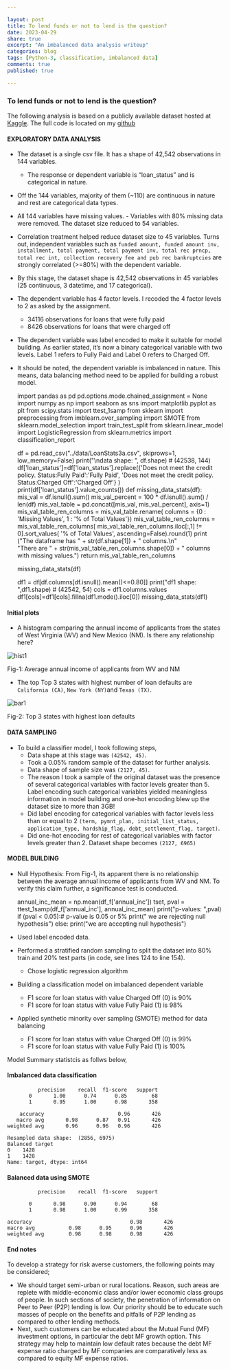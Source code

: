 ```yaml
---

layout: post
title: To lend funds or not to lend is the question?
date: 2023-04-29
share: true
excerpt: "An imbalanced data analysis writeup"
categories: blog
tags: [Python-3, classification, imbalanced data]
comments: true
published: true

---
```




### To lend funds or not to lend is the question? 

The following analysis is based on a publicly available dataset hosted at [Kaggle](https://www.kaggle.com/search?q=lending+club+loan+data+in%3Adatasets). The full code is located on my [github](https://github.com/duttashi/scrapers/blob/master/AT%26T_round2_data_analysis.py)

#### EXPLORATORY DATA ANALYSIS

- The dataset is a single csv file. It has a shape of 42,542 observations in 144 variables.
	- The response or dependent variable is “loan_status” and is categorical in nature.
-	Off the 144 variables, majority of them (~110) are continuous in nature and rest are categorical data types. 
-	 All 144 variables have missing values.
	- Variables with 80% missing data were removed. The dataset size reduced to 54 variables. 
-	Correlation treatment helped reduce dataset size to 45 variables. Turns out, independent variables such as `funded amount, funded amount inv, installment, total payment, total payment inv, total rec prncp, total rec int, collection recovery fee and pub rec bankruptcies` are strongly correlated (>=80%) with the dependent variable. 
-	By this stage, the dataset shape is 42,542 observations in 45 variables (25 continuous, 3 datetime, and 17 categorical).
-	The dependent variable has 4 factor levels. I recoded the 4 factor levels to 2 as asked by the assignment. 
	- 34116 observations for loans that were fully paid
	- 8426 observations for loans that were charged off
- The dependent variable was label encoded to make it suitable for model building. As earlier stated, it’s now a binary categorical variable with two levels. Label 1 refers to Fully Paid and Label 0 refers to Charged Off.
- It should be noted, the dependent variable is imbalanced in nature. This means, data balancing method need to be applied for building a robust model.


    import pandas as pd
    pd.options.mode.chained_assignment = None
	import numpy as np
	import seaborn as sns
	import matplotlib.pyplot as plt
	from scipy.stats import ttest_1samp
	from sklearn import preprocessing
	from imblearn.over_sampling import SMOTE
	from sklearn.model_selection import train_test_split
	from sklearn.linear_model import LogisticRegression
	from sklearn.metrics import classification_report

	df = pd.read_csv("../data/LoanStats3a.csv", skiprows=1, low_memory=False)
    print("\ndata shape: ", df.shape) # (42538, 144)
    df['loan_status']=df['loan_status'].replace({'Does not meet the credit policy. Status:Fully Paid':'Fully Paid',
       'Does not meet the credit policy. Status:Charged Off':'Charged Off'}
      )
    print(df['loan_status'].value_counts())
    def missing_data_stats(df):
    mis_val = df.isnull().sum()
    mis_val_percent = 100 * df.isnull().sum() / len(df)
    mis_val_table = pd.concat([mis_val, mis_val_percent], axis=1)
    mis_val_table_ren_columns = mis_val_table.rename(
    columns = {0 : 'Missing Values', 1 : '% of Total Values'})
    mis_val_table_ren_columns = mis_val_table_ren_columns[
    mis_val_table_ren_columns.iloc[:,1] != 0].sort_values(
    '% of Total Values', ascending=False).round(1)
    print ("The dataframe has " + str(df.shape[1]) + " columns.\n"  
    "There are " + str(mis_val_table_ren_columns.shape[0]) +
      " columns with missing values.")
    return mis_val_table_ren_columns
    
    missing_data_stats(df)
    
    df1 = df[df.columns[df.isnull().mean()<=0.80]]
    print("df1 shape: ",df1.shape) # (42542, 54)
    cols = df1.columns.values
    df1[cols]=df1[cols].fillna(df1.mode().iloc[0])
    missing_data_stats(df1)



#### Initial plots

- A histogram comparing the annual income of applicants from the states of West Virginia (WV) and New Mexico (NM). Is there any relationship here? 

![hist1](https://duttashi.github.io/images/casestudy_2023_april_1.png) 

Fig-1: Average annual income of applicants from WV and NM

- The top Top 3 states with highest number of loan defaults are `California (CA)`, `New York (NY)`and `Texas (TX)`.

![bar1](https://duttashi.github.io/images/casestudy_2023_april_2.png)

Fig-2: Top 3 states with highest loan defaults

#### DATA SAMPLING

-	To build a classifier model, I took following steps,
	- Data shape at this stage was `(42542, 45)`.
	- Took a 0.05% random sample of the dataset for further analysis.
	- Data shape of sample size was `(2127, 45)`.
	- The reason I took a sample of the original dataset was the presence of several categorical variables with factor levels greater than 5. Label encoding such categorical variables yielded meaningless information in model building and one-hot encoding blew up the dataset size to more than 3GB!
	- Did label encoding for categorical variables with factor levels less than or equal to 2 `(term, pymnt_plan, initial_list_status, application_type, hardship_flag, debt_settlement_flag, target)`. 
	- Did one-hot encoding for rest of categorical variables with factor levels greater than 2. Dataset shape becomes `(2127, 6965)`

#### MODEL BUILDING

- Null Hypothesis: From Fig-1, its apparent there is no relationship between the average annual income of applicants from WV and NM. To verify this claim further, a significance test is conducted.

	
	annual_inc_mean = np.mean(df_f['annual_inc'])
	tset, pval = ttest_1samp(df_f['annual_inc'], annual_inc_mean)
	print("p-values: ",pval)
	if (pval < 0.05):# p-value is 0.05 or 5%
   		print(" we are rejecting null hypothesis")
	else:
  		print("we are accepting null hypothesis")

-	Used label encoded data.
-	Performed a stratified random sampling to split the dataset into 80% train and 20% test parts (in code, see lines 124 to line 154).  
	- Chose logistic regression algorithm
-	Building a classification model on imbalanced dependent variable
	- F1 score for loan status with value Charged Off (0) is 90% 
	- F1 score for loan status with value Fully Paid (1) is 98%
-	Applied synthetic minority over sampling (SMOTE) method for data balancing
	- F1 score for loan status with value Charged Off (0) is 99% 
	- F1 score for loan status with value Fully Paid (1) is 100%


Model Summary statistcis as follws below,


#### Imbalanced data classification 
              precision    recall  f1-score   support
           0       1.00      0.74      0.85        68
           1       0.95      1.00      0.98       358

	    accuracy                        0.96       426
	   macro avg       0.98      0.87   0.91       426
	weighted avg       0.96      0.96   0.96       426

	Resampled data shape:  (2856, 6975)
	Balanced target
	0    1428
	1    1428
	Name: target, dtype: int64

#### Balanced data using SMOTE 
              precision    recall  f1-score   support

           0       0.98      0.90      0.94        68
           1       0.98      1.00      0.99       358

    accuracy                                0.98       426
    macro avg       	0.98      0.95      0.96       426
	weighted avg        0.98      0.98      0.98       426


#### End notes

To develop a strategy for risk averse customers, the following points may be considered;
-	We should target semi-urban or rural locations. Reason, such areas are replete with middle-economic class and/or lower economic class groups of people. In such sections of society, the penetration of information on Peer to Peer (P2P) lending is low. Our priority should be to educate such masses of people on the benefits and pitfalls of P2P lending as compared to other lending methods.
-	Next, such customers can be educated about the Mutual Fund (MF) investment options, in particular the debt MF growth option. This strategy may help to maintain low default rates because the debt MF expense ratio charged by MF companies are comparatively less as compared to equity MF expense ratios.